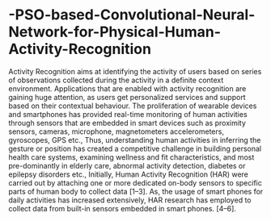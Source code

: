 # -PSO-based-Convolutional-Neural-Network-for-Physical-Human-Activity-Recognition
Activity Recognition aims at identifying the activity of users based on series of observations collected during the activity in a definite context environment. Applications that are enabled with activity recognition are gaining huge attention, as users get personalized services and support based on their contextual behaviour. The proliferation of wearable devices and smartphones has provided real-time monitoring of human activities through sensors that are embedded in smart devices such as proximity sensors, cameras, microphone, magnetometers accelerometers, gyroscopes, GPS etc., Thus, understanding human activities in inferring the gesture or position has created a competitive challenge in building personal health care systems, examining wellness and fit characteristics, and most pre-dominantly in elderly care, abnormal activity detection, diabetes or epilepsy disorders etc., Initially, Human Activity Recognition (HAR) were carried out by attaching one or more dedicated on-body sensors to specific parts of human body to collect data [1–3]. As, the usage of smart phones for daily activities has increased extensively, HAR research has employed to collect data from built-in sensors embedded in smart phones. [4–6].

